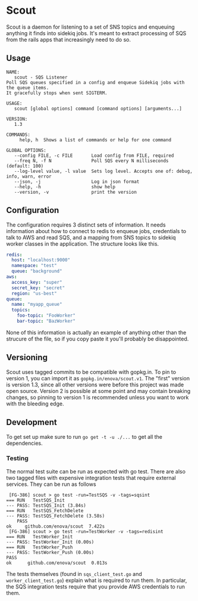 # Scout

Scout is a daemon for listening to a set of SNS topics and enqueuing anything it
finds into sidekiq jobs. It's meant to extract processing of SQS from the rails
apps that increasingly need to do so.

## Usage

```
NAME:
   scout - SQS Listener
Poll SQS queues specified in a config and enqueue Sidekiq jobs with the queue items.
It gracefully stops when sent SIGTERM.

USAGE:
   scout [global options] command [command options] [arguments...]

VERSION:
   1.3

COMMANDS:
     help, h  Shows a list of commands or help for one command

GLOBAL OPTIONS:
   --config FILE, -c FILE       Load config from FILE, required
   --freq N, -f N               Poll SQS every N milliseconds (default: 100)
   --log-level value, -l value  Sets log level. Accepts one of: debug, info, warn, error
   --json, -j                   Log in json format
   --help, -h                   show help
   --version, -v                print the version
```

## Configuration

The configuration requires 3 distinct sets of information. It needs information
about how to connect to redis to enqueue jobs, credentials to talk to AWS and
read SQS, and a mapping from SNS topics to sidekiq worker classes in the
application. The structure looks like this.

```yaml
redis:
  host: "localhost:9000"
  namespace: "test"
  queue: "background"
aws:
  access_key: "super"
  secret_key: "secret"
  region: "us-best"
queue:
  name: "myapp_queue"
  topics:
    foo-topic: "FooWorker"
    bar-topic: "BazWorker"
```

None of this information is actually an example of anything other than the
strucure of the file, so if you copy paste it you'll probably be disappointed.

## Versioning

Scout uses tagged commits to be compatible with gopkg.in. To pin to version 1,
you can import it as `gopkg.in/enova/scout.v1`. The "first" version is version
1.3, since all other versions were before this project was made open source.
Version 2 is possible at some point and may contain breaking changes, so pinning
to version 1 is recommended unless you want to work with the bleeding edge.

## Development

To get set up make sure to run `go get -t -u ./...` to get all the dependencies.

### Testing

The normal test suite can be run as expected with go test. There are also two
tagged files with expensive integration tests that require external services.
They can be run as follows

```
 [FG-386] scout > go test -run=TestSQS -v -tags=sqsint
=== RUN   TestSQS_Init
--- PASS: TestSQS_Init (3.84s)
=== RUN   TestSQS_FetchDelete
--- PASS: TestSQS_FetchDelete (3.58s)
    PASS
ok     github.com/enova/scout  7.422s
 [FG-386] scout > go test -run=TestWorker -v -tags=redisint
=== RUN   TestWorker_Init
--- PASS: TestWorker_Init (0.00s)
=== RUN   TestWorker_Push
--- PASS: TestWorker_Push (0.00s)
PASS
ok      github.com/enova/scout  0.013s
```

The tests themselves (found in `sqs_client_test.go` and `worker_client_test.go`)
explain what is required to run them. In particular, the SQS integration tests
require that you provide AWS credentials to run them.

